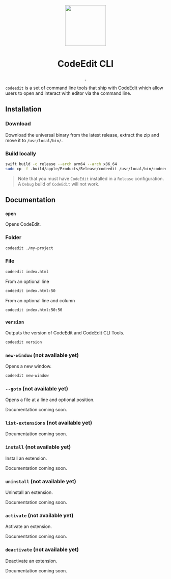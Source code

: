 <p align="center">
  <img src="https://user-images.githubusercontent.com/806104/205848006-f2654778-21f1-4f97-b292-32849cc1eff6.png" height="128">
  <h1 align="center">CodeEdit CLI</h1>
</p>

<p align="center">
  <a aria-label="Follow CodeEdit on Twitter" href="https://twitter.com/CodeEditApp" target="_blank">
    <img alt="" src="https://img.shields.io/badge/Follow%20@CodeEditApp-black.svg?style=for-the-badge&logo=Twitter">
  </a>
  <a aria-label="Join the community on Discord" href="https://discord.gg/vChUXVf9Em" target="_blank">
    <img alt="" src="https://img.shields.io/badge/Join%20the%20community-black.svg?style=for-the-badge&logo=Discord">
  </a>
</p>

`codeedit` is a set of command line tools that ship with CodeEdit which allow users to open and interact with editor via the command line.

## Installation

### Download

Download the universal binary from the latest release, extract the zip and move it to `/usr/local/bin/`.

### Build locally

```sh
swift build -c release --arch arm64 --arch x86_64
sudo cp -f .build/apple/Products/Release/codeedit /usr/local/bin/codeedit
```

> Note that you must have `CodeEdit` installed in a `Release` configuration. A `Debug` build of `CodeEdit` will not work.

## Documentation

### `open`

Opens CodeEdit.

### Folder

```sh
codeedit ./my-project
```

### File

```sh
codeedit index.html
```

From an optional line

```sh
codeedit index.html:50
```

From an optional line and column

```sh
codeedit index.html:50:50
```

### `version`

Outputs the version of CodeEdit and CodeEdit CLI Tools.

```sh
codeedit version
```

### `new-window` (not available yet)

Opens a new window.

```sh
codeedit new-window
```

### `--goto` (not available yet)

Opens a file at a line and optional position.

Documentation coming soon.

### `list-extensions` (not available yet)

Documentation coming soon.

### `install` (not available yet)

Install an extension.

Documentation coming soon.

### `uninstall` (not available yet)

Uninstall an extension.

Documentation coming soon.

### `activate` (not available yet)

Activate an extension.

Documentation coming soon.

### `deactivate` (not available yet)

Deactivate an extension.

Documentation coming soon.
